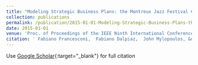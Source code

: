 ```yaml
---
title: "Modeling Strategic Business Plans: the Montreux Jazz Festival Case Study"
collection: publications
permalink: /publication/2015-01-01-Modeling-Strategic-Business-Plans-the-Montreux-Jazz-Festival-Case-Study
date: 2015-01-01
venue: 'Proc. of Proceedings of the IEEE Ninth International Conference on Research Challenges in Information Science (RCIS 2015)'
citation: ' Fabiano Francesconi,  Fabiano Dalpiaz,  John Mylopoulos, &quot;Modeling Strategic Business Plans: the Montreux Jazz Festival Case Study.&quot; Proc. of Proceedings of the IEEE Ninth International Conference on Research Challenges in Information Science (RCIS 2015), 2015.'
---
```

Use [Google Scholar](https://scholar.google.com/scholar?q=Modeling+Strategic+Business+Plans:+the+Montreux+Jazz+Festival+Case+Study){:target="_blank"} for full citation